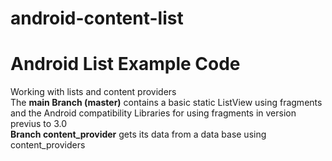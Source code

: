 android-content-list
====================
# Android List Example Code 
Working with lists and content providers  
The **main Branch (master)** contains a basic static ListView using fragments and the Android compatibility Libraries
for using fragments in version previus to 3.0  
**Branch content_provider** gets its data from a data base using content_providers 